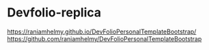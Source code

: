# Devfolio-replica
https://raniamhelmy.github.io/DevFolioPersonalTemplateBootstrap/
https://github.com/raniamhelmy/DevFolioPersonalTemplateBootstrap
